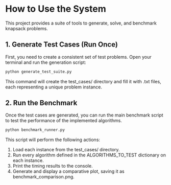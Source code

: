 # How to Use the System

This project provides a suite of tools to generate, solve, and benchmark knapsack problems.

## 1. Generate Test Cases (Run Once)

First, you need to create a consistent set of test problems. Open your terminal and run the generation script:

```bash
python generate_test_suite.py
```

This command will create the test_cases/ directory and fill it with .txt files, each representing a unique problem instance.

## 2. Run the Benchmark

Once the test cases are generated, you can run the main benchmark script to test the performance of the implemented algorithms.

```bash
python benchmark_runner.py
```

This script will perform the following actions:

1. Load each instance from the test_cases/ directory.
2. Run every algorithm defined in the ALGORITHMS_TO_TEST dictionary on each instance.
3. Print the timing results to the console.
4. Generate and display a comparative plot, saving it as benchmark_comparison.png.

